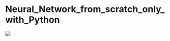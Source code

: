 # Neural_Network_from_scratch_only_with_Python


![](https://miro.medium.com/max/1400/1*8jI3wB41kYxP-Wo5rO_Yvg.gif)
